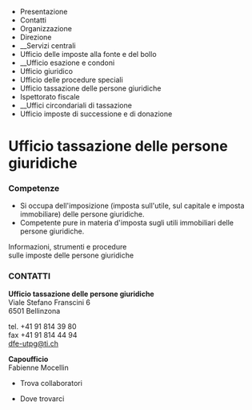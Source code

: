   * Presentazione
  * Contatti
  * Organizzazione
  * Direzione
  *  __Servizi centrali
  * Ufficio delle imposte alla fonte e del bollo
  *  __Ufficio esazione e condoni
  * Ufficio giuridico
  * Ufficio delle procedure speciali
  * Ufficio tassazione delle persone giuridiche
  * Ispettorato fiscale
  *  __Uffici circondariali di tassazione
  * Ufficio imposte di successione e di donazione

#  Ufficio tassazione delle persone giuridiche

###  Competenze

  * Si occupa dell'imposizione (imposta sull'utile, sul capitale e imposta immobiliare) delle persone giuridiche.
  * Competente pure in materia d'imposta sugli utili immobiliari delle persone giuridiche.

Informazioni, strumenti e procedure  
sulle imposte delle persone giuridiche

###  CONTATTI

**Ufficio tassazione delle persone giuridiche**  
Viale Stefano Franscini 6  
6501 Bellinzona

tel. +41 91 814 39 80  
fax +41 91 814 44 94  
dfe-utpg@ti.ch

**Capoufficio**  
Fabienne Mocellin

  * Trova collaboratori

  * Dove trovarci

